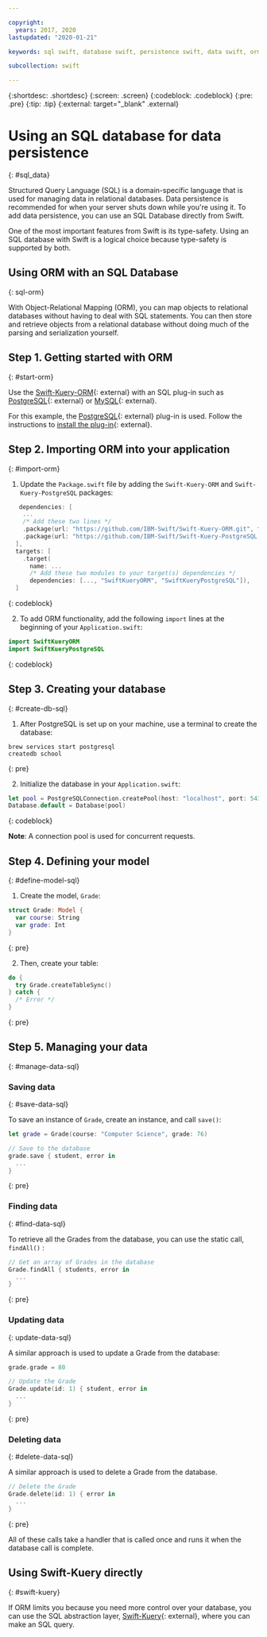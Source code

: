 ```yaml
---

copyright:
  years: 2017, 2020
lastupdated: "2020-01-21"

keywords: sql swift, database swift, persistence swift, data swift, orm swift, kuery swift, swift

subcollection: swift

---
```


{:shortdesc: .shortdesc}
{:screen: .screen}
{:codeblock: .codeblock}
{:pre: .pre}
{:tip: .tip}
{:external: target="_blank" .external}

# Using an SQL database for data persistence
{: #sql_data}

Structured Query Language (SQL) is a domain-specific language that is used for managing data in relational databases. Data persistence is recommended for when your server shuts down while you're using it. To add data persistence, you can use an SQL Database directly from Swift. 

One of the most important features from Swift is its type-safety. Using an SQL database with Swift is a logical choice because type-safety is supported by both.

## Using ORM with an SQL Database
{: sql-orm}

With Object-Relational Mapping (ORM), you can map objects to relational databases without having to deal with SQL statements. You can then store and retrieve objects from a relational database without doing much of the parsing and serialization yourself.

## Step 1. Getting started with ORM
{: #start-orm}

Use the [Swift-Kuery-ORM](https://github.com/IBM-Swift/Swift-Kuery-ORM){: external} with an SQL plug-in such as [PostgreSQL](https://github.com/IBM-Swift/Swift-Kuery-PostgreSQL){: external} or [MySQL](https://github.com/IBM-Swift/SwiftKueryMySQL){: external}.

For this example, the [PostgreSQL](https://github.com/IBM-Swift/Swift-Kuery-PostgreSQL){: external} plug-in is used. Follow the instructions to [install the plug-in](https://github.com/IBM-Swift/Swift-Kuery-PostgreSQL#postgresql-client-installation){: external}.

## Step 2. Importing ORM into your application
{: #import-orm}

1. Update the `Package.swift` file by adding the `Swift-Kuery-ORM` and `Swift-Kuery-PostgreSQL` packages:
  ```swift
     dependencies: [
      ...
      /* Add these two lines */
      .package(url: "https://github.com/IBM-Swift/Swift-Kuery-ORM.git", from: "0.0.1"),
      .package(url: "https://github.com/IBM-Swift/Swift-Kuery-PostgreSQL.git", from: "1.0.0"),
    ],
    targets: [
      .target(
        name: ...
        /* Add these two modules to your target(s) dependencies */
        dependencies: [..., "SwiftKueryORM", "SwiftKueryPostgreSQL"]),
    ]
  ```
  {: codeblock}

2. To add ORM functionality, add the following `import` lines at the beginning of your `Application.swift`:
  ```swift
  import SwiftKueryORM
  import SwiftKueryPostgreSQL
  ```
  {: codeblock}

## Step 3. Creating your database
{: #create-db-sql}

1. After PostgreSQL is set up on your machine, use a terminal to create the database:
  ```
  brew services start postgresql
  createdb school
  ```
  {: pre}

2. Initialize the database in your `Application.swift`:
  ```swift
  let pool = PostgreSQLConnection.createPool(host: "localhost", port: 5432, options: [.databaseName("school")], poolOptions: ConnectionPoolOptions(initialCapacity: 10, maxCapacity: 50, timeout: 10000))
  Database.default = Database(pool)
  ```
  {: codeblock}

  **Note**: A connection pool is used for concurrent requests.

## Step 4. Defining your model
{: #define-model-sql}

1. Create the model, `Grade`:
  ```swift
  struct Grade: Model {
    var course: String
    var grade: Int
  }
  ```
  {: pre}

2. Then, create your table:
  ```swift
  do {
    try Grade.createTableSync()
  } catch {
    /* Error */
  }
  ```
  {: pre}

## Step 5. Managing your data
{: #manage-data-sql}

### Saving data
{: #save-data-sql}

To save an instance of `Grade`, create an instance, and call `save()`:
```swift
let grade = Grade(course: "Computer Science", grade: 76)

// Save to the database
grade.save { student, error in
  ...
}
```
{: pre}

### Finding data
{: #find-data-sql}

To retrieve all the Grades from the database, you can use the static call, `findAll()` :
```swift
// Get an array of Grades in the database
Grade.findAll { students, error in
  ...
}
```
{: pre}

### Updating data
{: update-data-sql}

A similar approach is used to update a Grade from the database:
```swift
grade.grade = 80

// Update the Grade
Grade.update(id: 1) { student, error in
  ...
}
```
{: pre}

### Deleting data
{: #delete-data-sql}

A similar approach is used to delete a Grade from the database.
```swift
// Delete the Grade
Grade.delete(id: 1) { error in
  ...
}
```
{: pre}

All of these calls take a handler that is called once and runs it when the database call is complete.

## Using Swift-Kuery directly
{: #swift-kuery}

If ORM limits you because you need more control over your database, you can use the SQL abstraction layer, [Swift-Kuery](https://github.com/IBM-Swift/Swift-Kuery){: external}, where you can make an SQL query.
